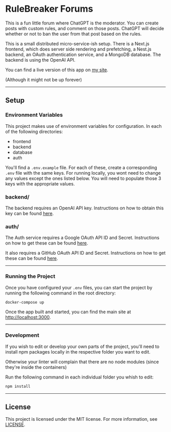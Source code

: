 # RuleBreaker Forums

This is a fun little forum where ChatGPT is the moderator. You can create posts with custom rules, and comment on those posts. ChatGPT will decide whether or not to ban the user from that post based on the rules.

This is a small distributed micro-service-ish setup. There is a Next.js frontend, which does server side rendering and prefetching, a Nest.js backend, an OAuth authentication service, and a MongoDB database. The backend is using the OpenAI
API.

You can find a live version of this app on [my site](https://rulebreaker.artemnikitin.dev).

(Although it might not be up forever)

---

## Setup

### Environment Variables

This project makes use of environment variables for configuration. In each of the following directories:

- frontend
- backend
- database
- auth

You'll find a `.env.example` file. For each of these, create a corresponding `.env` file with the same keys. For running locally, you wont need to change any values except the ones listed below. You will need to populate those 3 keys with
the appropriate values.

### backend/

The backend requires an OpenAI API key. Instructions on how to obtain this key can be found [here](https://beta.openai.com/docs/developer-quickstart/your-api-keys/).

### auth/

The Auth service requires a Google OAuth API ID and Secret. Instructions on how to get these can be found [here](https://developers.google.com/identity/protocols/oauth2).

It also requires a GitHub OAuth API ID and Secret. Instructions on how to get these can be found [here](https://docs.github.com/en/developers/apps/building-oauth-apps/creating-an-oauth-app).

---

### Running the Project

Once you have configured your `.env` files, you can start the project by running the following command in the root directory:

```bash
docker-compose up
```

Once the app built and started, you can find the main site at [http://localhost:3000](http://localhost:3000).

---

### Development

If you wish to edit or develop your own parts of the project, you'll need to install npm packages locally in the respective folder you want to edit.

Otherwise your linter will complain that there are no node modules (since they're inside the containers)

Run the following command in each individual folder you whish to edit:

```bash
npm install
```

---

## License

This project is licensed under the MIT license. For more information, see [LICENSE](LICENSE).
